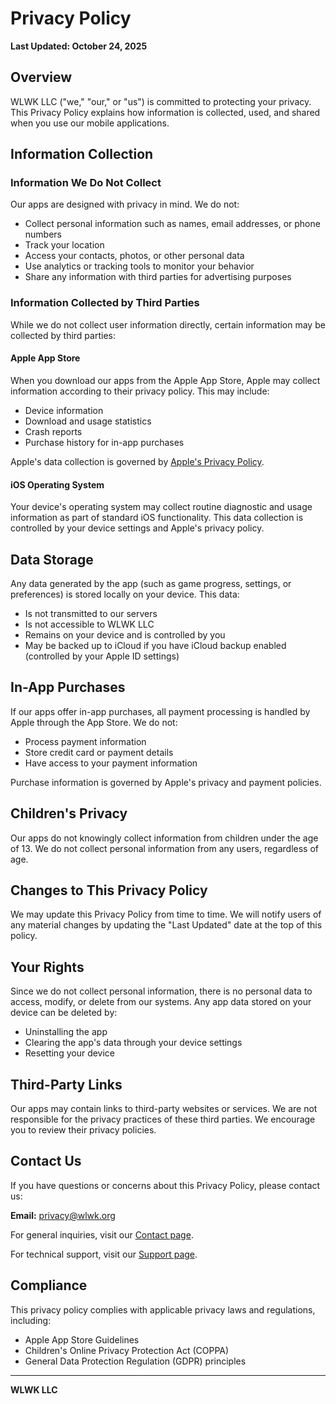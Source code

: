 # Privacy Policy

**Last Updated: October 24, 2025**

## Overview

WLWK LLC ("we," "our," or "us") is committed to protecting your privacy. This Privacy Policy explains how information is collected, used, and shared when you use our mobile applications.

## Information Collection

### Information We Do Not Collect

Our apps are designed with privacy in mind. We do not:

- Collect personal information such as names, email addresses, or phone numbers
- Track your location
- Access your contacts, photos, or other personal data
- Use analytics or tracking tools to monitor your behavior
- Share any information with third parties for advertising purposes

### Information Collected by Third Parties

While we do not collect user information directly, certain information may be collected by third parties:

#### Apple App Store

When you download our apps from the Apple App Store, Apple may collect information according to their privacy policy. This may include:

- Device information
- Download and usage statistics
- Crash reports
- Purchase history for in-app purchases

Apple's data collection is governed by [Apple's Privacy Policy](https://www.apple.com/legal/privacy/).

#### iOS Operating System

Your device's operating system may collect routine diagnostic and usage information as part of standard iOS functionality. This data collection is controlled by your device settings and Apple's privacy policy.

## Data Storage

Any data generated by the app (such as game progress, settings, or preferences) is stored locally on your device. This data:

- Is not transmitted to our servers
- Is not accessible to WLWK LLC
- Remains on your device and is controlled by you
- May be backed up to iCloud if you have iCloud backup enabled (controlled by your Apple ID settings)

## In-App Purchases

If our apps offer in-app purchases, all payment processing is handled by Apple through the App Store. We do not:

- Process payment information
- Store credit card or payment details
- Have access to your payment information

Purchase information is governed by Apple's privacy and payment policies.

## Children's Privacy

Our apps do not knowingly collect information from children under the age of 13. We do not collect personal information from any users, regardless of age.

## Changes to This Privacy Policy

We may update this Privacy Policy from time to time. We will notify users of any material changes by updating the "Last Updated" date at the top of this policy.

## Your Rights

Since we do not collect personal information, there is no personal data to access, modify, or delete from our systems. Any app data stored on your device can be deleted by:

- Uninstalling the app
- Clearing the app's data through your device settings
- Resetting your device

## Third-Party Links

Our apps may contain links to third-party websites or services. We are not responsible for the privacy practices of these third parties. We encourage you to review their privacy policies.

## Contact Us

If you have questions or concerns about this Privacy Policy, please contact us:

**Email:** privacy@wlwk.org

For general inquiries, visit our [Contact page](contact.md).

For technical support, visit our [Support page](support.md).

## Compliance

This privacy policy complies with applicable privacy laws and regulations, including:

- Apple App Store Guidelines
- Children's Online Privacy Protection Act (COPPA)
- General Data Protection Regulation (GDPR) principles

---

**WLWK LLC**
